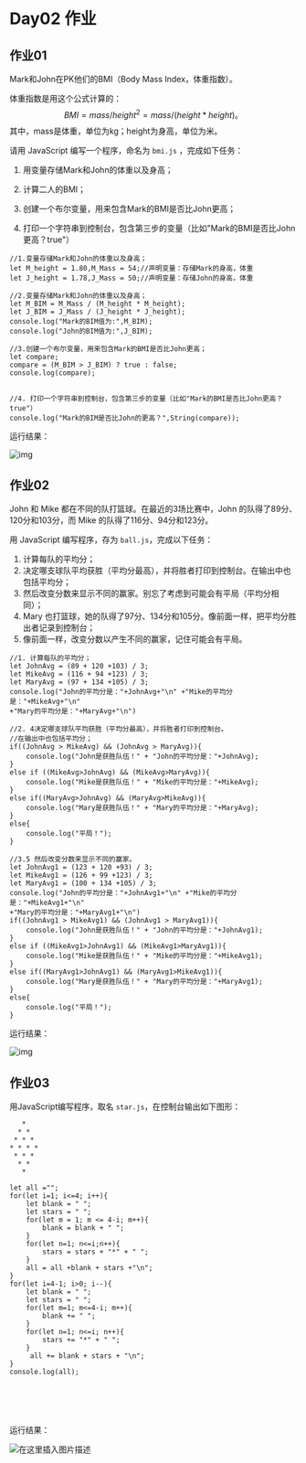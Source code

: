 # Day02 作业



## 作业01



Mark和John在PK他们的BMI（Body Mass Index，体重指数）。

体重指数是用这个公式计算的：
$$
BMI = mass / height^2 = mass / (height * height)。
$$
其中，mass是体重，单位为kg；height为身高，单位为米。

请用 JavaScript 编写一个程序，命名为 `bmi.js` ，完成如下任务：

1. 用变量存储Mark和John的体重以及身高；

2. 计算二人的BMI；

3. 创建一个布尔变量，用来包含Mark的BMI是否比John更高；

4. 打印一个字符串到控制台，包含第三步的变量（比如"Mark的BMI是否比John更高？true"）

```
//1.变量存储Mark和John的体重以及身高；
let M_height = 1.80,M_Mass = 54;//声明变量：存储Mark的身高，体重
let J_height = 1.78,J_Mass = 50;//声明变量：存储John的身高，体重

//2.变量存储Mark和John的体重以及身高；
let M_BIM = M_Mass / (M_height * M_height);
let J_BIM = J_Mass / (J_height * J_height);
console.log("Mark的BIM值为:",M_BIM);
console.log("John的BIM值为:",J_BIM);

//3.创建一个布尔变量，用来包含Mark的BMI是否比John更高；
let compare;
compare = (M_BIM > J_BIM) ? true : false;
console.log(compare);


//4. 打印一个字符串到控制台，包含第三步的变量（比如"Mark的BMI是否比John更高？true"）
console.log("Mark的BIM是否比John的更高？",String(compare));

```

运行结果：

![img](https://img-blog.csdnimg.cn/20201007150610241.png#pic_center)

## 作业02

John 和 Mike 都在不同的队打篮球。在最近的3场比赛中，John 的队得了89分、120分和103分，而 Mike 的队得了116分、94分和123分。

用 JavaScript 编写程序，存为 `ball.js`，完成以下任务：

1. 计算每队的平均分；
2. 决定哪支球队平均获胜（平均分最高），并将胜者打印到控制台。在输出中也包括平均分；
3. 然后改变分数来显示不同的赢家。别忘了考虑到可能会有平局（平均分相同）；
4. Mary 也打篮球，她的队得了97分、134分和105分。像前面一样，把平均分胜出者记录到控制台；
5. 像前面一样，改变分数以产生不同的赢家，记住可能会有平局。

```
//1. 计算每队的平均分；
let JohnAvg = (89 + 120 +103) / 3;
let MikeAvg = (116 + 94 +123) / 3;
let MaryAvg = (97 + 134 +105) / 3;
console.log("John的平均分是："+JohnAvg+"\n" +"Mike的平均分是："+MikeAvg+"\n"
+"Mary的平均分是："+MaryAvg+"\n")

//2. 4决定哪支球队平均获胜（平均分最高），并将胜者打印到控制台。
//在输出中也包括平均分；
if((JohnAvg > MikeAvg) && (JohnAvg > MaryAvg)){
    console.log("John是获胜队伍！" + "John的平均分是："+JohnAvg);
}
else if ((MikeAvg>JohnAvg) && (MikeAvg>MaryAvg)){
    console.log("Mike是获胜队伍！" + "Mike的平均分是："+MikeAvg);
}
else if((MaryAvg>JohnAvg) && (MaryAvg>MikeAvg)){
    console.log("Mary是获胜队伍！" + "Mary的平均分是："+MaryAvg);
}
else{
    console.log("平局！");
}

//3.5 然后改变分数来显示不同的赢家。
let JohnAvg1 = (123 + 120 +93) / 3;
let MikeAvg1 = (126 + 99 +123) / 3;
let MaryAvg1 = (100 + 134 +105) / 3;
console.log("John的平均分是："+JohnAvg1+"\n" +"Mike的平均分是："+MikeAvg1+"\n"
+"Mary的平均分是："+MaryAvg1+"\n")
if((JohnAvg1 > MikeAvg1) && (JohnAvg1 > MaryAvg1)){
    console.log("John是获胜队伍！" + "John的平均分是："+JohnAvg1);
}
else if ((MikeAvg1>JohnAvg1) && (MikeAvg1>MaryAvg1)){
    console.log("Mike是获胜队伍！" + "Mike的平均分是："+MikeAvg1);
}
else if((MaryAvg1>JohnAvg1) && (MaryAvg1>MikeAvg1)){
    console.log("Mary是获胜队伍！" + "Mary的平均分是："+MaryAvg1);
}
else{
    console.log("平局！");
}
```

运行结果：

![img](https://img-blog.csdnimg.cn/20201007151152138.png?x-oss-process=image/watermark,type_ZmFuZ3poZW5naGVpdGk,shadow_10,text_aHR0cHM6Ly9ibG9nLmNzZG4ubmV0L2JlbmJ1eWluZ2dhaQ==,size_16,color_FFFFFF,t_70#pic_center)

## 作业03



用JavaScript编写程序，取名 `star.js`，在控制台输出如下图形：

```
   *
  * *
 * * *
* * * *
 * * *
  * *
   *
```



```
let all ="";
for(let i=1; i<=4; i++){
    let blank = " ";
    let stars = " ";
    for(let m = 1; m <= 4-i; m++){
        blank = blank + " ";
    }
    for(let n=1; n<=i;n++){
        stars = stars + "*" + " ";
    }
    all = all +blank + stars +"\n";
}
for(let i=4-1; i>0; i--){
    let blank = " ";
    let stars = " ";
    for(let m=1; m<=4-i; m++){
        blank += " ";
    }
    for(let n=1; n<=i; n++){
        stars += "*" + " ";
    }
     all += blank + stars + "\n";
}
console.log(all);






```

运行结果：

![在这里插入图片描述](https://img-blog.csdnimg.cn/20201007151947481.png?x-oss-process=image/watermark,type_ZmFuZ3poZW5naGVpdGk,shadow_10,text_aHR0cHM6Ly9ibG9nLmNzZG4ubmV0L2JlbmJ1eWluZ2dhaQ==,size_16,color_FFFFFF,t_70#pic_center)

